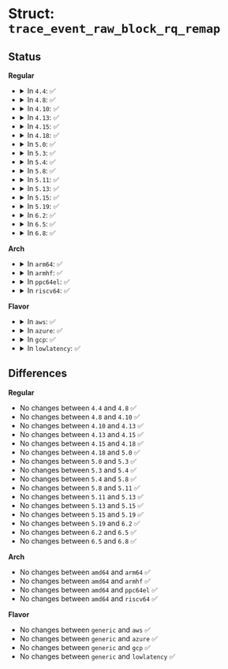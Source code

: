 # Struct: <code>trace_event_raw_block_rq_remap</code>

## Status
<b>Regular</b>
<ul>
<li>
<details>
<summary>In <code>4.4</code>: ✅</summary>

```c
struct trace_event_raw_block_rq_remap {
    struct trace_entry ent;
    dev_t dev;
    sector_t sector;
    unsigned int nr_sector;
    dev_t old_dev;
    sector_t old_sector;
    unsigned int nr_bios;
    char rwbs[8];
    char __data[0];
};
```
</details>
</li>
<li>
<details>
<summary>In <code>4.8</code>: ✅</summary>

```c
struct trace_event_raw_block_rq_remap {
    struct trace_entry ent;
    dev_t dev;
    sector_t sector;
    unsigned int nr_sector;
    dev_t old_dev;
    sector_t old_sector;
    unsigned int nr_bios;
    char rwbs[8];
    char __data[0];
};
```
</details>
</li>
<li>
<details>
<summary>In <code>4.10</code>: ✅</summary>

```c
struct trace_event_raw_block_rq_remap {
    struct trace_entry ent;
    dev_t dev;
    sector_t sector;
    unsigned int nr_sector;
    dev_t old_dev;
    sector_t old_sector;
    unsigned int nr_bios;
    char rwbs[8];
    char __data[0];
};
```
</details>
</li>
<li>
<details>
<summary>In <code>4.13</code>: ✅</summary>

```c
struct trace_event_raw_block_rq_remap {
    struct trace_entry ent;
    dev_t dev;
    sector_t sector;
    unsigned int nr_sector;
    dev_t old_dev;
    sector_t old_sector;
    unsigned int nr_bios;
    char rwbs[8];
    char __data[0];
};
```
</details>
</li>
<li>
<details>
<summary>In <code>4.15</code>: ✅</summary>

```c
struct trace_event_raw_block_rq_remap {
    struct trace_entry ent;
    dev_t dev;
    sector_t sector;
    unsigned int nr_sector;
    dev_t old_dev;
    sector_t old_sector;
    unsigned int nr_bios;
    char rwbs[8];
    char __data[0];
};
```
</details>
</li>
<li>
<details>
<summary>In <code>4.18</code>: ✅</summary>

```c
struct trace_event_raw_block_rq_remap {
    struct trace_entry ent;
    dev_t dev;
    sector_t sector;
    unsigned int nr_sector;
    dev_t old_dev;
    sector_t old_sector;
    unsigned int nr_bios;
    char rwbs[8];
    char __data[0];
};
```
</details>
</li>
<li>
<details>
<summary>In <code>5.0</code>: ✅</summary>

```c
struct trace_event_raw_block_rq_remap {
    struct trace_entry ent;
    dev_t dev;
    sector_t sector;
    unsigned int nr_sector;
    dev_t old_dev;
    sector_t old_sector;
    unsigned int nr_bios;
    char rwbs[8];
    char __data[0];
};
```
</details>
</li>
<li>
<details>
<summary>In <code>5.3</code>: ✅</summary>

```c
struct trace_event_raw_block_rq_remap {
    struct trace_entry ent;
    dev_t dev;
    sector_t sector;
    unsigned int nr_sector;
    dev_t old_dev;
    sector_t old_sector;
    unsigned int nr_bios;
    char rwbs[8];
    char __data[0];
};
```
</details>
</li>
<li>
<details>
<summary>In <code>5.4</code>: ✅</summary>

```c
struct trace_event_raw_block_rq_remap {
    struct trace_entry ent;
    dev_t dev;
    sector_t sector;
    unsigned int nr_sector;
    dev_t old_dev;
    sector_t old_sector;
    unsigned int nr_bios;
    char rwbs[8];
    char __data[0];
};
```
</details>
</li>
<li>
<details>
<summary>In <code>5.8</code>: ✅</summary>

```c
struct trace_event_raw_block_rq_remap {
    struct trace_entry ent;
    dev_t dev;
    sector_t sector;
    unsigned int nr_sector;
    dev_t old_dev;
    sector_t old_sector;
    unsigned int nr_bios;
    char rwbs[8];
    char __data[0];
};
```
</details>
</li>
<li>
<details>
<summary>In <code>5.11</code>: ✅</summary>

```c
struct trace_event_raw_block_rq_remap {
    struct trace_entry ent;
    dev_t dev;
    sector_t sector;
    unsigned int nr_sector;
    dev_t old_dev;
    sector_t old_sector;
    unsigned int nr_bios;
    char rwbs[8];
    char __data[0];
};
```
</details>
</li>
<li>
<details>
<summary>In <code>5.13</code>: ✅</summary>

```c
struct trace_event_raw_block_rq_remap {
    struct trace_entry ent;
    dev_t dev;
    sector_t sector;
    unsigned int nr_sector;
    dev_t old_dev;
    sector_t old_sector;
    unsigned int nr_bios;
    char rwbs[8];
    char __data[0];
};
```
</details>
</li>
<li>
<details>
<summary>In <code>5.15</code>: ✅</summary>

```c
struct trace_event_raw_block_rq_remap {
    struct trace_entry ent;
    dev_t dev;
    sector_t sector;
    unsigned int nr_sector;
    dev_t old_dev;
    sector_t old_sector;
    unsigned int nr_bios;
    char rwbs[8];
    char __data[0];
};
```
</details>
</li>
<li>
<details>
<summary>In <code>5.19</code>: ✅</summary>

```c
struct trace_event_raw_block_rq_remap {
    struct trace_entry ent;
    dev_t dev;
    sector_t sector;
    unsigned int nr_sector;
    dev_t old_dev;
    sector_t old_sector;
    unsigned int nr_bios;
    char rwbs[8];
    char __data[0];
};
```
</details>
</li>
<li>
<details>
<summary>In <code>6.2</code>: ✅</summary>

```c
struct trace_event_raw_block_rq_remap {
    struct trace_entry ent;
    dev_t dev;
    sector_t sector;
    unsigned int nr_sector;
    dev_t old_dev;
    sector_t old_sector;
    unsigned int nr_bios;
    char rwbs[8];
    char __data[0];
};
```
</details>
</li>
<li>
<details>
<summary>In <code>6.5</code>: ✅</summary>

```c
struct trace_event_raw_block_rq_remap {
    struct trace_entry ent;
    dev_t dev;
    sector_t sector;
    unsigned int nr_sector;
    dev_t old_dev;
    sector_t old_sector;
    unsigned int nr_bios;
    char rwbs[8];
    char __data[0];
};
```
</details>
</li>
<li>
<details>
<summary>In <code>6.8</code>: ✅</summary>

```c
struct trace_event_raw_block_rq_remap {
    struct trace_entry ent;
    dev_t dev;
    sector_t sector;
    unsigned int nr_sector;
    dev_t old_dev;
    sector_t old_sector;
    unsigned int nr_bios;
    char rwbs[8];
    char __data[0];
};
```
</details>
</li>
</ul>
<b>Arch</b>
<ul>
<li>
<details>
<summary>In <code>arm64</code>: ✅</summary>

```c
struct trace_event_raw_block_rq_remap {
    struct trace_entry ent;
    dev_t dev;
    sector_t sector;
    unsigned int nr_sector;
    dev_t old_dev;
    sector_t old_sector;
    unsigned int nr_bios;
    char rwbs[8];
    char __data[0];
};
```
</details>
</li>
<li>
<details>
<summary>In <code>armhf</code>: ✅</summary>

```c
struct trace_event_raw_block_rq_remap {
    struct trace_entry ent;
    dev_t dev;
    sector_t sector;
    unsigned int nr_sector;
    dev_t old_dev;
    sector_t old_sector;
    unsigned int nr_bios;
    char rwbs[8];
    char __data[0];
};
```
</details>
</li>
<li>
<details>
<summary>In <code>ppc64el</code>: ✅</summary>

```c
struct trace_event_raw_block_rq_remap {
    struct trace_entry ent;
    dev_t dev;
    sector_t sector;
    unsigned int nr_sector;
    dev_t old_dev;
    sector_t old_sector;
    unsigned int nr_bios;
    char rwbs[8];
    char __data[0];
};
```
</details>
</li>
<li>
<details>
<summary>In <code>riscv64</code>: ✅</summary>

```c
struct trace_event_raw_block_rq_remap {
    struct trace_entry ent;
    dev_t dev;
    sector_t sector;
    unsigned int nr_sector;
    dev_t old_dev;
    sector_t old_sector;
    unsigned int nr_bios;
    char rwbs[8];
    char __data[0];
};
```
</details>
</li>
</ul>
<b>Flavor</b>
<ul>
<li>
<details>
<summary>In <code>aws</code>: ✅</summary>

```c
struct trace_event_raw_block_rq_remap {
    struct trace_entry ent;
    dev_t dev;
    sector_t sector;
    unsigned int nr_sector;
    dev_t old_dev;
    sector_t old_sector;
    unsigned int nr_bios;
    char rwbs[8];
    char __data[0];
};
```
</details>
</li>
<li>
<details>
<summary>In <code>azure</code>: ✅</summary>

```c
struct trace_event_raw_block_rq_remap {
    struct trace_entry ent;
    dev_t dev;
    sector_t sector;
    unsigned int nr_sector;
    dev_t old_dev;
    sector_t old_sector;
    unsigned int nr_bios;
    char rwbs[8];
    char __data[0];
};
```
</details>
</li>
<li>
<details>
<summary>In <code>gcp</code>: ✅</summary>

```c
struct trace_event_raw_block_rq_remap {
    struct trace_entry ent;
    dev_t dev;
    sector_t sector;
    unsigned int nr_sector;
    dev_t old_dev;
    sector_t old_sector;
    unsigned int nr_bios;
    char rwbs[8];
    char __data[0];
};
```
</details>
</li>
<li>
<details>
<summary>In <code>lowlatency</code>: ✅</summary>

```c
struct trace_event_raw_block_rq_remap {
    struct trace_entry ent;
    dev_t dev;
    sector_t sector;
    unsigned int nr_sector;
    dev_t old_dev;
    sector_t old_sector;
    unsigned int nr_bios;
    char rwbs[8];
    char __data[0];
};
```
</details>
</li>
</ul>

## Differences
<b>Regular</b>
<ul>
<li>
No changes between <code>4.4</code> and <code>4.8</code> ✅
</li>
<li>
No changes between <code>4.8</code> and <code>4.10</code> ✅
</li>
<li>
No changes between <code>4.10</code> and <code>4.13</code> ✅
</li>
<li>
No changes between <code>4.13</code> and <code>4.15</code> ✅
</li>
<li>
No changes between <code>4.15</code> and <code>4.18</code> ✅
</li>
<li>
No changes between <code>4.18</code> and <code>5.0</code> ✅
</li>
<li>
No changes between <code>5.0</code> and <code>5.3</code> ✅
</li>
<li>
No changes between <code>5.3</code> and <code>5.4</code> ✅
</li>
<li>
No changes between <code>5.4</code> and <code>5.8</code> ✅
</li>
<li>
No changes between <code>5.8</code> and <code>5.11</code> ✅
</li>
<li>
No changes between <code>5.11</code> and <code>5.13</code> ✅
</li>
<li>
No changes between <code>5.13</code> and <code>5.15</code> ✅
</li>
<li>
No changes between <code>5.15</code> and <code>5.19</code> ✅
</li>
<li>
No changes between <code>5.19</code> and <code>6.2</code> ✅
</li>
<li>
No changes between <code>6.2</code> and <code>6.5</code> ✅
</li>
<li>
No changes between <code>6.5</code> and <code>6.8</code> ✅
</li>
</ul>
<b>Arch</b>
<ul>
<li>
No changes between <code>amd64</code> and <code>arm64</code> ✅
</li>
<li>
No changes between <code>amd64</code> and <code>armhf</code> ✅
</li>
<li>
No changes between <code>amd64</code> and <code>ppc64el</code> ✅
</li>
<li>
No changes between <code>amd64</code> and <code>riscv64</code> ✅
</li>
</ul>
<b>Flavor</b>
<ul>
<li>
No changes between <code>generic</code> and <code>aws</code> ✅
</li>
<li>
No changes between <code>generic</code> and <code>azure</code> ✅
</li>
<li>
No changes between <code>generic</code> and <code>gcp</code> ✅
</li>
<li>
No changes between <code>generic</code> and <code>lowlatency</code> ✅
</li>
</ul>
